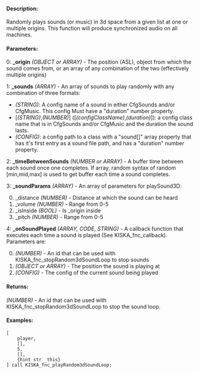 #### Description:
Randomly plays sounds (or music) in 3d space from a given list at one or multiple origins. This function will produce synchronized audio on all machines.

#### Parameters:
0: **_origin** *(OBJECT or ARRAY)* - The position (ASL), object from which the sound comes from, or an array of any combination of the two (effectively multiple origins)

1: **_sounds** *(ARRAY)* - An array of sounds to play randomly with any combination of three formats:- *(STRING)*: A config name of a sound in either CfgSounds and/or CfgMusic. This config Must
    have a "duration" number property. - [*(STRING)*,*(NUMBER)*] ([*(configClassName)*,*(duration)*]): a config class name that is in CfgSounds 
    and/or CfgMusic and the duration the sound lasts.- *(CONFIG)*: a config path to a class with a "sound[]" array property that has it's first entry
    as a sound file path, and has a "duration" number property.

2: **_timeBetweenSounds** *(NUMBER or ARRAY)* - A buffer time between each sound once one completes. If array, random syntax of random [min,mid,max] is used to get buffer each time a sound completes.

3: **_soundParams** *(ARRAY)* - An array of parameters for playSound3D:0. _distance *(NUMBER)* - Distance at which the sound can be heard1. _volume *(NUMBER)* - Range from 0-52. _isInside *(BOOL)* - Is _origin inside3. _pitch *(NUMBER)* - Range from 0-5

4: **_onSoundPlayed** *(ARRAY, CODE, STRING)* - A callback function that executes each time a sound is played(See KISKA_fnc_callback). Parameters are:0. *(NUMBER)* - An id that can be used with KISKA_fnc_stopRandom3dSoundLoop to stop sounds1. *(OBJECT or ARRAY)* - The position the sound is playing at2. *(CONFIG)* - The config of the current sound being played

#### Returns:
*(NUMBER)* - An id that can be used with KISKA_fnc_stopRandom3dSoundLoop to stop
    the sound loop.

#### Examples:
```sqf
[
    player,
    [],
    5,
    [],
    {hint str _this}
] call KISKA_fnc_playRandom3dSoundLoop;
```

